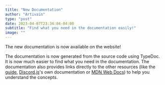 ```yaml
---
title: "New Documentation"
author: "Artivain"
type: "post"
date: 2023-04-07T23:34:04-04:00
subtitle: "Find what you need in the documentation easily!"
image: ""
---
```


The new documentation is now available on the website!

<!--more-->

The documentation is now generated from the source code using TypeDoc.
It is now much easier to find what you need in the documentation.
The documentation also provides links directly to the other resources (like the [guide](/guide), [Discord.js](https://discord.js.org)'s own documentation or [MDN Web Docs](https://developer.mozilla.org/)) to help you understand the concepts.